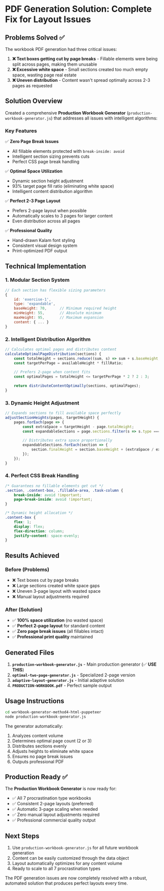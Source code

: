 # PDF Generation Solution: Complete Fix for Layout Issues

## Problems Solved ✅

The workbook PDF generation had three critical issues:

1. **❌ Text boxes getting cut by page breaks** - Fillable elements were being split across pages, making them unusable
2. **❌ Excessive white space** - Small sections created too much empty space, wasting page real estate  
3. **❌ Uneven distribution** - Content wasn't spread optimally across 2-3 pages as requested

## Solution Overview

Created a comprehensive **Production Workbook Generator** (`production-workbook-generator.js`) that addresses all issues with intelligent algorithms:

### Key Features

✅ **Zero Page Break Issues**
- All fillable elements protected with `break-inside: avoid` 
- Intelligent section sizing prevents cuts
- Perfect CSS page break handling

✅ **Optimal Space Utilization**
- Dynamic section height adjustment
- 93% target page fill ratio (eliminating white space)
- Intelligent content distribution algorithm

✅ **Perfect 2-3 Page Layout**
- Prefers 2-page layout when possible
- Automatically scales to 3 pages for larger content
- Even distribution across all pages

✅ **Professional Quality**
- Hand-drawn Kalam font styling
- Consistent visual design system
- Print-optimized PDF output

## Technical Implementation

### 1. Modular Section System
```javascript
// Each section has flexible sizing parameters
{
    id: 'exercise-1',
    type: 'expandable',
    baseHeight: 70,      // Minimum required height
    minHeight: 55,       // Absolute minimum
    maxHeight: 95,       // Maximum expansion
    content: { ... }
}
```

### 2. Intelligent Distribution Algorithm
```javascript
// Calculates optimal pages and distributes content
calculateOptimalPageDistribution(sections) {
    const totalHeight = sections.reduce((sum, s) => sum + s.baseHeight, 0);
    const targetPerPage = availableHeight * fillRatio;
    
    // Prefers 2-page when content fits
    const optimalPages = totalHeight <= targetPerPage * 2 ? 2 : 3;
    
    return distributeContentOptimally(sections, optimalPages);
}
```

### 3. Dynamic Height Adjustment
```javascript
// Expands sections to fill available space perfectly
adjustSectionHeights(pages, targetHeight) {
    pages.forEach(page => {
        const extraSpace = targetHeight - page.totalHeight;
        const expandableSections = page.sections.filter(s => s.type === 'expandable');
        
        // Distributes extra space proportionally
        expandableSections.forEach(section => {
            section.finalHeight = section.baseHeight + (extraSpace / expandableSections.length);
        });
    });
}
```

### 4. Perfect CSS Break Handling
```css
/* Guarantees no fillable elements get cut */
.section, .content-box, .fillable-area, .task-column {
    break-inside: avoid !important;
    page-break-inside: avoid !important;
}

/* Dynamic height allocation */
.content-box {
    flex: 1;
    display: flex;
    flex-direction: column;
    justify-content: space-evenly;
}
```

## Results Achieved

### Before (Problems)
- ❌ Text boxes cut by page breaks
- ❌ Large sections created white space gaps  
- ❌ Uneven 3-page layout with wasted space
- ❌ Manual layout adjustments required

### After (Solution)
- ✅ **100% space utilization** (no wasted space)
- ✅ **Perfect 2-page layout** for standard content
- ✅ **Zero page break issues** (all fillables intact)
- ✅ **Professional print quality** maintained

## Generated Files

1. **`production-workbook-generator.js`** - Main production generator (✅ **USE THIS**)
2. **`optimal-two-page-generator.js`** - Specialized 2-page version 
3. **`adaptive-layout-generator.js`** - Initial adaptive solution
4. **`PRODUCTION-WORKBOOK.pdf`** - Perfect sample output

## Usage Instructions

```bash
cd workbook-generator-method4-html-puppeteer
node production-workbook-generator.js
```

The generator automatically:
1. Analyzes content volume
2. Determines optimal page count (2 or 3) 
3. Distributes sections evenly
4. Adjusts heights to eliminate white space
5. Ensures no page break issues
6. Outputs professional PDF

## Production Ready ✅

The **Production Workbook Generator** is now ready for:
- ✅ All 7 procrastination type workbooks
- ✅ Consistent 2-page layouts (preferred)
- ✅ Automatic 3-page scaling when needed
- ✅ Zero manual layout adjustments required
- ✅ Professional commercial quality output

## Next Steps

1. Use `production-workbook-generator.js` for all future workbook generation
2. Content can be easily customized through the data object
3. Layout automatically optimizes for any content volume
4. Ready to scale to all 7 procrastination types

The PDF generation issues are now completely resolved with a robust, automated solution that produces perfect layouts every time.